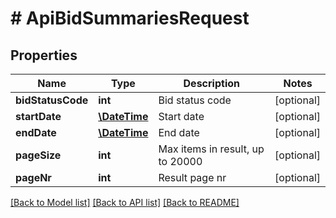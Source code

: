 # # ApiBidSummariesRequest

## Properties

Name | Type | Description | Notes
------------ | ------------- | ------------- | -------------
**bidStatusCode** | **int** | Bid status code | [optional] 
**startDate** | [**\DateTime**](\DateTime.md) | Start date | [optional] 
**endDate** | [**\DateTime**](\DateTime.md) | End date | [optional] 
**pageSize** | **int** | Max items in result, up to 20000 | [optional] 
**pageNr** | **int** | Result page nr | [optional] 

[[Back to Model list]](../../README.md#documentation-for-models) [[Back to API list]](../../README.md#documentation-for-api-endpoints) [[Back to README]](../../README.md)


